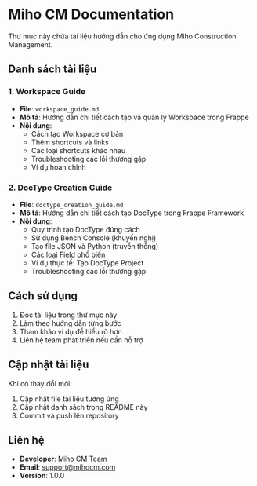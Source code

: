 # Miho CM Documentation

Thư mục này chứa tài liệu hướng dẫn cho ứng dụng Miho Construction Management.

## Danh sách tài liệu

### 1. Workspace Guide
- **File**: `workspace_guide.md`
- **Mô tả**: Hướng dẫn chi tiết cách tạo và quản lý Workspace trong Frappe
- **Nội dung**:
  - Cách tạo Workspace cơ bản
  - Thêm shortcuts và links
  - Các loại shortcuts khác nhau
  - Troubleshooting các lỗi thường gặp
  - Ví dụ hoàn chỉnh

### 2. DocType Creation Guide
- **File**: `doctype_creation_guide.md`
- **Mô tả**: Hướng dẫn chi tiết cách tạo DocType trong Frappe Framework
- **Nội dung**:
  - Quy trình tạo DocType đúng cách
  - Sử dụng Bench Console (khuyến nghị)
  - Tạo file JSON và Python (truyền thống)
  - Các loại Field phổ biến
  - Ví dụ thực tế: Tạo DocType Project
  - Troubleshooting các lỗi thường gặp

## Cách sử dụng

1. Đọc tài liệu trong thư mục này
2. Làm theo hướng dẫn từng bước
3. Tham khảo ví dụ để hiểu rõ hơn
4. Liên hệ team phát triển nếu cần hỗ trợ

## Cập nhật tài liệu

Khi có thay đổi mới:
1. Cập nhật file tài liệu tương ứng
2. Cập nhật danh sách trong README này
3. Commit và push lên repository

## Liên hệ

- **Developer**: Miho CM Team
- **Email**: support@mihocm.com
- **Version**: 1.0.0
